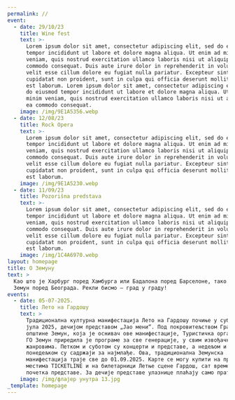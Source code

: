 ```yaml
---
permalink: //
event:
  - date: 29/10/23
    title: Wine fest
    text: >-
      Lorem ipsum dolor sit amet, consectetur adipiscing elit, sed do eiusmod
      tempor incididunt ut labore et dolore magna aliqua. Ut enim ad minim
      veniam, quis nostrud exercitation ullamco laboris nisi ut aliquip ex ea
      commodo consequat. Duis aute irure dolor in reprehenderit in voluptate
      velit esse cillum dolore eu fugiat nulla pariatur. Excepteur sint occaecat
      cupidatat non proident, sunt in culpa qui officia deserunt mollit anim id
      est laborum. Lorem ipsum dolor sit amet, consectetur adipiscing elit, sed
      do eiusmod tempor incididunt ut labore et dolore magna aliqua. Ut enim ad
      minim veniam, quis nostrud exercitation ullamco laboris nisi ut aliquip ex
      ea commodo consequat.
    image: /img/9E1A5356.webp
  - date: 12/08/23
    title: Rock Opera
    text: >-
      Lorem ipsum dolor sit amet, consectetur adipiscing elit, sed do eiusmod
      tempor incididunt ut labore et dolore magna aliqua. Ut enim ad minim
      veniam, quis nostrud exercitation ullamco laboris nisi ut aliquip ex ea
      commodo consequat. Duis aute irure dolor in reprehenderit in voluptate
      velit esse cillum dolore eu fugiat nulla pariatur. Excepteur sint occaecat
      cupidatat non proident, sunt in culpa qui officia deserunt mollit anim id
      est laborum.
    image: /img/9E1A5230.webp
  - date: 11/09/23
    title: Pozorišna predstava
    text: >-
      Lorem ipsum dolor sit amet, consectetur adipiscing elit, sed do eiusmod
      tempor incididunt ut labore et dolore magna aliqua. Ut enim ad minim
      veniam, quis nostrud exercitation ullamco laboris nisi ut aliquip ex ea
      commodo consequat. Duis aute irure dolor in reprehenderit in voluptate
      velit esse cillum dolore eu fugiat nulla pariatur. Excepteur sint occaecat
      cupidatat non proident, sunt in culpa qui officia deserunt mollit anim id
      est laborum.
    image: /img/1C4A6970.webp
layout: homepage
title: О Земуну
text: >
  Као што је Харбург поред Хамбурга или Бадалона поред Барселоне, тако је и
  Земун поред Београда. Рекли бисмо – град у граду!
events:
  - date: 05-07-2025.
    title: Лето на Гардошу
    text: >
      Традиционална културна манифестација Лето на Гардошу почиње у суботу, 5.
      јула 2025, дечијом представом „Јао мени“. Под покровитељством Градске
      општине Земун, која је оснивач ове манифестације, Туристичка организација
      ГО Земун приредила је програме за све генерације, у свим извођачким
      жанровима. Петком и суботом су концерти и представе, a недељом и
      понедељком су садржаји за најмлађе. Oва, традиционална Земунска
      манифестација траје све до 01.09.2025. Kaрте се могу купити нa продајним
      местима TICKETLINE и на билетарници Летње сцене Гардош, сат времена пре
      почетка представе. За дечије представе улазнице плаћају само пратиоци.
    image: /img/флајер унутра 13.jpg
_template: homepage
---
```


